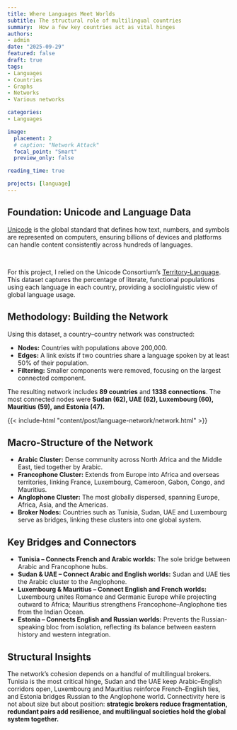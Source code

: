 ```yaml
---
title: Where Languages Meet Worlds
subtitle: The structural role of multilingual countries
summary:  How a few key countries act as vital hinges
authors:
- admin
date: "2025-09-29"
featured: false
draft: true
tags: 
- Languages
- Countries
- Graphs
- Networks
- Various networks

categories:
- Languages

image:
  placement: 2
  # caption: "Network Attack"
  focal_point: "Smart"
  preview_only: false

reading_time: true

projects: [language]
---
```


## Foundation: Unicode and Language Data

[Unicode](https://home.unicode.org/) is the global standard that defines how text, numbers, and symbols are represented on computers, ensuring billions of devices and platforms can handle content consistently across hundreds of languages. 

<br>

For this project, I relied on the Unicode Consortium’s [Territory-Language](https://www.unicode.org/cldr/charts/47/supplemental/territory_language_information.html). This dataset captures the percentage of literate, functional populations using each language in each country, providing a sociolinguistic view of global language usage.

## Methodology: Building the Network
Using this dataset, a country–country network was constructed:  

- **Nodes:** Countries with populations above 200,000.  
- **Edges:** A link exists if two countries share a language spoken by at least 50% of their population.  
- **Filtering:** Smaller components were removed, focusing on the largest connected component.  

The resulting network includes **89 countries** and **1338 connections**. The most connected nodes were **Sudan (62), UAE (62), Luxembourg (60), Mauritius (59), and Estonia (47).**

{{< include-html "content/post/language-network/network.html" >}}

## Macro-Structure of the Network
- **Arabic Cluster:** Dense community across North Africa and the Middle East, tied together by Arabic.  
- **Francophone Cluster:** Extends from Europe into Africa and overseas territories, linking France, Luxembourg, Cameroon, Gabon, Congo, and Mauritius.  
- **Anglophone Cluster:** The most globally dispersed, spanning Europe, Africa, Asia, and the Americas.  
- **Broker Nodes:** Countries such as Tunisia, Sudan, UAE and Luxembourg serve as bridges, linking these clusters into one global system.

## Key Bridges and Connectors
- **Tunisia – Connects French and Arabic worlds:** The sole bridge between Arabic and Francophone hubs.
- **Sudan & UAE – Connect Arabic and English worlds:** Sudan and UAE ties the Arabic cluster to the Anglophone.
- **Luxembourg & Mauritius – Connect English and French worlds:** Luxembourg unites Romance and Germanic Europe while projecting outward to Africa; Mauritius strengthens Francophone–Anglophone ties from the Indian Ocean.  
- **Estonia – Connects English and Russian worlds:** Prevents the Russian-speaking bloc from isolation, reflecting its balance between eastern history and western integration.

## Structural Insights
The network’s cohesion depends on a handful of multilingual brokers. Tunisia is the most critical hinge, Sudan and the UAE keep Arabic–English corridors open, Luxembourg and Mauritius reinforce French–English ties, and Estonia bridges Russian to the Anglophone world. Connectivity here is not about size but about position: **strategic brokers reduce fragmentation, redundant pairs add resilience, and multilingual societies hold the global system together.**


<!-- [^1]: The data used here was downloaded from the [UCINET](https://sites.google.com/site/ucinetsoftware/home?authuser=0) covert datasets. -->

<!-- {{< include-html "content/post/language-network/plot.html" >}} -->